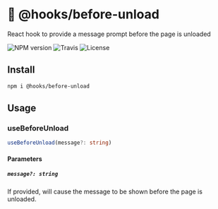 # 🎒 @hooks/before-unload

React hook to provide a message prompt before the page is unloaded

![NPM version](https://img.shields.io/npm/v/@hooks/before-unload?style=flat-square)
![Travis](https://img.shields.io/travis/com/simmo/hooks?style=flat-square)
![License](https://img.shields.io/npm/l/@hooks/before-unload?style=flat-square)

## Install

```bash
npm i @hooks/before-unload
```

## Usage

### useBeforeUnload

```ts
useBeforeUnload(message?: string)
```

#### Parameters

##### `message?: string`

If provided, will cause the message to be shown before the page is unloaded.
